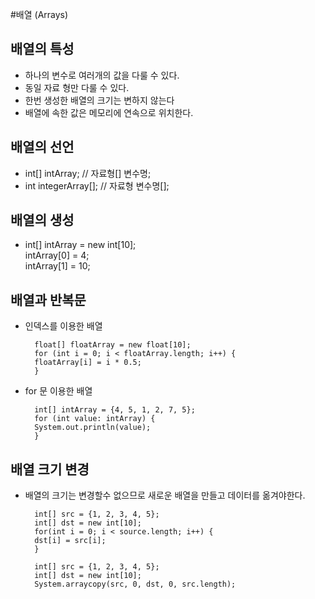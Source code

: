 #배열 (Arrays)
## 배열의 특성
* 하나의 변수로 여러개의 값을 다룰 수 있다.
* 동일 자료 형만 다룰 수 있다.
* 한번 생성한 배열의 크기는 변하지 않는다
* 배열에 속한 값은 메모리에 연속으로 위치한다.
## 배열의 선언
* int[] intArray; // 자료형[] 변수명; 
* int integerArray[]; // 자료형 변수명[];
## 배열의 생성
* int[] intArray = new int[10]; \
  intArray[0] = 4; \
  intArray[1] = 10;
## 배열과 반복문
* 인덱스를 이용한 배열

        float[] floatArray = new float[10];
        for (int i = 0; i < floatArray.length; i++) {
        floatArray[i] = i * 0.5;
        }
* for 문 이용한 배열

        int[] intArray = {4, 5, 1, 2, 7, 5};
        for (int value: intArray) {
        System.out.println(value);
        }
## 배열 크기 변경
* 배열의 크기는 변경할수 없으므로 새로운 배열을 만들고 데이터를 옮겨야한다.
   
        int[] src = {1, 2, 3, 4, 5};
        int[] dst = new int[10];
        for(int i = 0; i < source.length; i++) {
        dst[i] = src[i];
        }
        
        int[] src = {1, 2, 3, 4, 5};
        int[] dst = new int[10];
        System.arraycopy(src, 0, dst, 0, src.length);